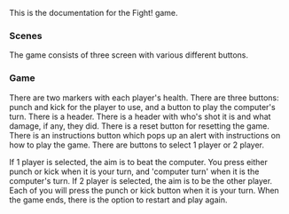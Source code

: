 This is the documentation for the Fight! game.

### Scenes
The game consists of three screen with various different buttons.

### Game
There are two markers with each player's health.
There are three buttons: punch and kick for the player to use, and a button to play the computer's turn.
There is a header.
There is a header with who's shot it is and what damage, if any, they did.
There is a reset button for resetting the game.
There is an instructions button which pops up an alert with instructions on how to play the game.
There are buttons to select 1 player or 2 player.

If 1 player is selected, the aim is to beat the computer. You press either punch or kick when it is your turn, and 'computer turn' when it is the computer's turn.
If 2 player is selected, the aim is to be the other player. Each of you will press the punch or kick button when it is your turn.
When the game ends, there is the option to restart and play again.

